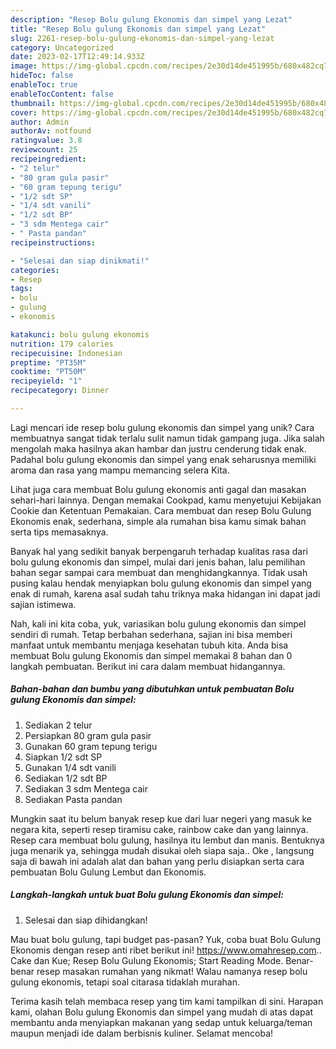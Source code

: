 ```yaml
---
description: "Resep Bolu gulung Ekonomis dan simpel yang Lezat"
title: "Resep Bolu gulung Ekonomis dan simpel yang Lezat"
slug: 2261-resep-bolu-gulung-ekonomis-dan-simpel-yang-lezat
category: Uncategorized
date: 2023-02-17T12:49:14.933Z
image: https://img-global.cpcdn.com/recipes/2e30d14de451995b/680x482cq70/bolu-gulung-ekonomis-dan-simpel-foto-resep-utama.jpg
hideToc: false
enableToc: true
enableTocContent: false
thumbnail: https://img-global.cpcdn.com/recipes/2e30d14de451995b/680x482cq70/bolu-gulung-ekonomis-dan-simpel-foto-resep-utama.jpg
cover: https://img-global.cpcdn.com/recipes/2e30d14de451995b/680x482cq70/bolu-gulung-ekonomis-dan-simpel-foto-resep-utama.jpg
author: Admin
authorAv: notfound
ratingvalue: 3.8
reviewcount: 25
recipeingredient:
- "2 telur"
- "80 gram gula pasir"
- "60 gram tepung terigu"
- "1/2 sdt SP"
- "1/4 sdt vanili"
- "1/2 sdt BP"
- "3 sdm Mentega cair"
- " Pasta pandan"
recipeinstructions:

- "Selesai dan siap dinikmati!"
categories:
- Resep
tags:
- bolu
- gulung
- ekonomis

katakunci: bolu gulung ekonomis 
nutrition: 179 calories
recipecuisine: Indonesian
preptime: "PT35M"
cooktime: "PT50M"
recipeyield: "1"
recipecategory: Dinner

---
```





Lagi mencari ide resep bolu gulung ekonomis dan simpel yang unik? Cara membuatnya sangat tidak terlalu sulit namun tidak gampang juga. Jika salah mengolah maka hasilnya akan hambar dan justru cenderung tidak enak. Padahal bolu gulung ekonomis dan simpel yang enak seharusnya memiliki aroma dan rasa yang mampu memancing selera Kita.





Lihat juga cara membuat Bolu gulung ekonomis anti gagal dan masakan sehari-hari lainnya. Dengan memakai Cookpad, kamu menyetujui Kebijakan Cookie dan Ketentuan Pemakaian. Cara membuat dan resep Bolu Gulung Ekonomis enak, sederhana, simple ala rumahan bisa kamu simak bahan serta tips memasaknya.

Banyak hal yang sedikit banyak berpengaruh terhadap kualitas rasa dari bolu gulung ekonomis dan simpel, mulai dari jenis bahan, lalu pemilihan bahan segar sampai cara membuat dan menghidangkannya. Tidak usah pusing kalau hendak menyiapkan bolu gulung ekonomis dan simpel yang enak di rumah, karena asal sudah tahu triknya maka hidangan ini dapat jadi sajian istimewa.






Nah, kali ini kita coba, yuk, variasikan bolu gulung ekonomis dan simpel sendiri di rumah. Tetap berbahan sederhana, sajian ini bisa memberi manfaat untuk membantu menjaga kesehatan tubuh kita. Anda bisa membuat Bolu gulung Ekonomis dan simpel memakai 8 bahan dan 0 langkah pembuatan. Berikut ini cara dalam membuat hidangannya.

<!--inarticleads1-->

##### Bahan-bahan dan bumbu yang dibutuhkan untuk pembuatan Bolu gulung Ekonomis dan simpel:

1. Sediakan 2 telur
1. Persiapkan 80 gram gula pasir
1. Gunakan 60 gram tepung terigu
1. Siapkan 1/2 sdt SP
1. Gunakan 1/4 sdt vanili
1. Sediakan 1/2 sdt BP
1. Sediakan 3 sdm Mentega cair
1. Sediakan  Pasta pandan


Mungkin saat itu belum banyak resep kue dari luar negeri yang masuk ke negara kita, seperti resep tiramisu cake, rainbow cake dan yang lainnya. Resep cara membuat bolu gulung, hasilnya itu lembut dan manis. Bentuknya juga menarik ya, sehingga mudah disukai oleh siapa saja.. Oke , langsung saja di bawah ini adalah alat dan bahan yang perlu disiapkan serta cara pembuatan Bolu Gulung Lembut dan Ekonomis. 

<!--inarticleads2-->

##### Langkah-langkah untuk buat Bolu gulung Ekonomis dan simpel:


1. Selesai dan siap dihidangkan!

Mau buat bolu gulung, tapi budget pas-pasan? Yuk, coba buat Bolu Gulung Ekonomis dengan resep anti ribet berikut ini! https://www.omahresep.com.. Cake dan Kue; Resep Bolu Gulung Ekonomis; Start Reading Mode. Benar-benar resep masakan rumahan yang nikmat! Walau namanya resep bolu gulung ekonomis, tetapi soal citarasa tidaklah murahan. 

Terima kasih telah membaca resep yang tim kami tampilkan di sini. Harapan kami, olahan Bolu gulung Ekonomis dan simpel yang mudah di atas dapat membantu anda menyiapkan makanan yang sedap untuk keluarga/teman maupun menjadi ide dalam berbisnis kuliner. Selamat mencoba!
